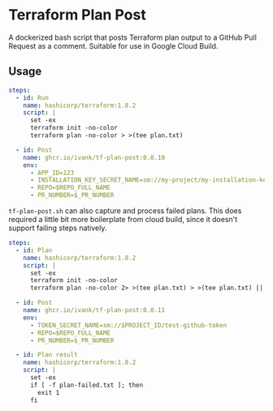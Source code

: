 # Terraform Plan Post

A dockerized bash script that posts Terraform plan output to a GitHub Pull Request as a comment.
Suitable for use in Google Cloud Build.

## Usage

```yaml
steps:
  - id: Run
    name: hashicorp/terraform:1.8.2
    script: |
      set -ex
      terraform init -no-color
      terraform plan -no-color > >(tee plan.txt)

  - id: Post
    name: ghcr.io/ivank/tf-plan-post:0.0.10
    env:
      - APP_ID=123
      - INSTALLATION_KEY_SECRET_NAME=sm://my-project/my-installation-key
      - REPO=$REPO_FULL_NAME
      - PR_NUMBER=$_PR_NUMBER
```

`tf-plan-post.sh` can also capture and process failed plans. This does required a little bit more boilerplate from cloud build, since it doesn't support failing steps natively.

```yaml
steps:
  - id: Plan
    name: hashicorp/terraform:1.8.2
    script: |
      set -ex
      terraform init -no-color 
      terraform plan -no-color 2> >(tee plan.txt) > >(tee plan.txt) || touch plan-failed.txt

  - id: Post
    name: ghcr.io/ivank/tf-plan-post:0.0.11
    env:
      - TOKEN_SECRET_NAME=sm://$PROJECT_ID/test-github-token
      - REPO=$REPO_FULL_NAME
      - PR_NUMBER=$_PR_NUMBER

  - id: Plan result
    name: hashicorp/terraform:1.8.2
    script: |
      set -ex
      if [ -f plan-failed.txt ]; then
        exit 1
      fi
```
